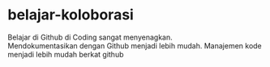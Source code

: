# belajar-koloborasi
Belajar di Github di Coding sangat menyenagkan.<br>
Mendokumentasikan dengan Github menjadi lebih mudah.
Manajemen kode menjadi lebih mudah berkat github 
